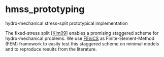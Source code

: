 # hmss_prototyping
hydro-mechanical stress-split prototypical implementation

The fixed-stress split \[[Kim09](https://doi.org/10.2118/119084-PA)\] enables a promising staggered scheme for hydro-mechanical problems.
We use [FEniCS](https://fenicsproject.org) as Finite-Element-Method (FEM) framework to easily test this staggered scheme on minimal models and to reproduce results from the literature.
